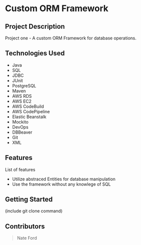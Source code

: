 # Custom ORM Framework

## Project Description

Project one - A custom ORM Framework for database operations.

## Technologies Used

* Java
* SQL
* JDBC
* JUnit
* PostgreSQL
* Maven
* AWS RDS
* AWS EC2
* AWS CodeBuild
* AWS CodePipeline
* Elastic Beanstalk
* Mockito
* DevOps
* DBBeaver
* Git
* XML

## Features

List of features
* Utilize abstraced Entities for database manipulation
* Use the framework without any knowlege of SQL

## Getting Started
   
(include git clone command)

## Contributors

> Nate Ford
